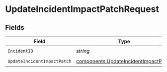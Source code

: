 # UpdateIncidentImpactPatchRequest


## Fields

| Field                                                                                        | Type                                                                                         | Required                                                                                     | Description                                                                                  |
| -------------------------------------------------------------------------------------------- | -------------------------------------------------------------------------------------------- | -------------------------------------------------------------------------------------------- | -------------------------------------------------------------------------------------------- |
| `IncidentID`                                                                                 | *string*                                                                                     | :heavy_check_mark:                                                                           | N/A                                                                                          |
| `UpdateIncidentImpactPatch`                                                                  | [components.UpdateIncidentImpactPatch](../../models/components/updateincidentimpactpatch.md) | :heavy_check_mark:                                                                           | N/A                                                                                          |